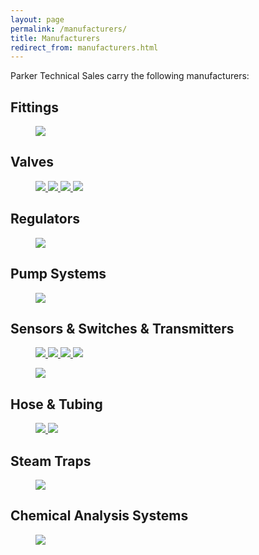 ```yaml
---
layout: page
permalink: /manufacturers/
title: Manufacturers
redirect_from: manufacturers.html
---
```


Parker Technical Sales carry the following manufacturers:

## Fittings
<figure>
  <a target="_blank" href="http://www.hylokusa.com/">
    <img src="{{ site.url }}/images/logos/logo-hylok.png">
  </a>
</figure>

## Valves
<figure class="fourth">
  <a target="_blank" href="http://mercervalve.net/">
    <img src="{{ site.url }}/images/logos/logo-mercer.png">
  </a>
  <a target="_blank" href="http://www.hylokusa.com/">
    <img src="{{ site.url }}/images/logos/logo-hylok.png">
  </a>
  <a target="_blank" href="http://www.ogontz.com/">
    <img src="{{ site.url }}/images/logos/logo-ogontz.png">
  </a>
  <a target="_blank" href="http://www.triadprocess.com/">
    <img src="{{ site.url }}/images/logos/logo-triad.png">
  </a>
</figure>

## Regulators
<figure>
  <a target="_blank" href="http://www.neoncontrols.us/">
    <img src="{{ site.url }}/images/logos/logo-neon.png">
  </a>
</figure>

## Pump Systems
<figure>
  <a target="_blank" href="http://www.precisionpumpingsystems.com/">
    <img src="{{ site.url }}/images/logos/logo-precision-pumping-systems.png">
  </a>
</figure>

## Sensors &amp; Switches &amp; Transmitters
<figure class="fourth">
  <a target="_blank" href="http://www.koboldusa.com/">
    <img src="{{ site.url }}/images/logos/logo-kobold.png">
  </a>
  <a target="_blank" href="http://www.picgauges.com/">
    <img src="{{ site.url }}/images/logos/logo-pic.png">
  </a>
  <a target="_blank" href="http://www.rotronic-usa.com/">
    <img src="{{ site.url }}/images/logos/logo-rotronic.png">
  </a>
  <a target="_blank" href="http://www.epiflow.com/">
    <img src="{{ site.url }}/images/logos/logo-epiflow.png">
  </a>
</figure>
<figure class="third">
  <a target="_blank" href="http://www.intempco.com/en-us/">
    <img src="{{ site.url }}/images/logos/logo-intempco.gif">
  </a>
</figure>

## Hose &amp; Tubing
<figure class="third">
  <a target="_blank" href="http://www.sehose.com/">
    <img src="{{ site.url }}/images/logos/logo-southeastern-hose.png">
  </a>
  <a target="_blank" href="http://www.hylokusa.com/">
    <img src="{{ site.url }}/images/logos/logo-hylok.png">
  </a>
</figure>

## Steam Traps
<figure>
  <a target="_blank" href="http://www.ogontz.com/">
    <img src="{{ site.url }}/images/logos/logo-ogontz.png">
  </a>
</figure>

## Chemical Analysis Systems
<figure class="third">
  <a target="_blank" href="http://nextchem-analyzers.com/">
    <img src="{{ site.url }}/images/logos/logo-nextchem.png">
  </a>
</figure>
